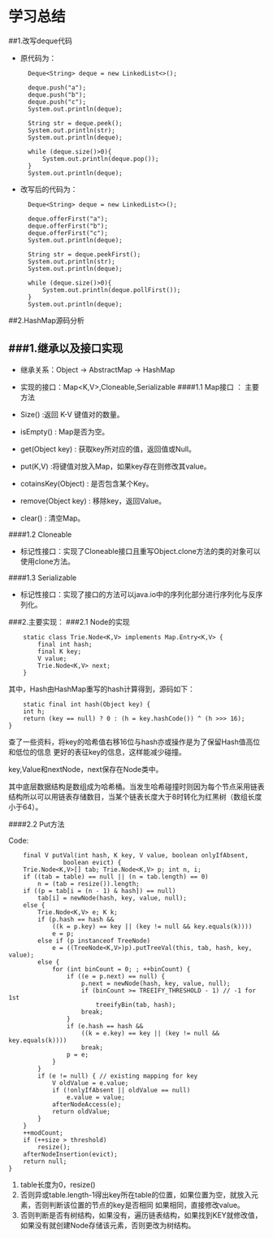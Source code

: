 # 学习总结
##1.改写deque代码
- 原代码为：

		Deque<String> deque = new LinkedList<>();

        deque.push("a");
        deque.push("b");
        deque.push("c");
        System.out.println(deque);

        String str = deque.peek();
        System.out.println(str);
        System.out.println(deque);

        while (deque.size()>0){
            System.out.println(deque.pop());
        }
        System.out.println(deque);

- 改写后的代码为：

        Deque<String> deque = new LinkedList<>();

        deque.offerFirst("a");
        deque.offerFirst("b");
        deque.offerFirst("c");
        System.out.println(deque);

        String str = deque.peekFirst();
        System.out.println(str);
        System.out.println(deque);

        while (deque.size()>0){
            System.out.println(deque.pollFirst());
        }
        System.out.println(deque);
##2.HashMap源码分析

###1.继承以及接口实现
---
- 继承关系：Object -> AbstractMap -> HashMap 
- 实现的接口：Map<K,V>,Cloneable,Serializable
####1.1 Map接口 ：
主要方法

- Size() :返回 K-V 键值对的数量。

- isEmpty() : Map是否为空。

- get(Object key) : 获取key所对应的值，返回值或Null。

- put(K,V) :将键值对放入Map，如果key存在则修改其value。

- cotainsKey(Object) : 是否包含某个Key。

- remove(Object key) : 移除key，返回Value。

- clear() : 清空Map。

####1.2 Cloneable 
- 标记性接口：实现了Cloneable接口且重写Object.clone方法的类的对象可以使用clone方法。

####1.3 Serializable
- 标记性接口：实现了接口的方法可以java.io中的序列化部分进行序列化与反序列化。

###2.主要实现：
###2.1 Node的实现

	    static class Trie.Node<K,V> implements Map.Entry<K,V> {
        	final int hash;
        	final K key;
       	 	V value;
       		Trie.Node<K,V> next;
		}
其中，Hash由HashMap重写的hash计算得到，源码如下：

		static final int hash(Object key) {
        int h;
        return (key == null) ? 0 : (h = key.hashCode()) ^ (h >>> 16);
    }
查了一些资料，将key的哈希值右移16位与hash亦或操作是为了保留Hash值高位和低位的信息 更好的表征key的信息，这样能减少碰撞。

key,Value和nextNode，next保存在Node类中。

其中底层数据结构是数组成为哈希桶。当发生哈希碰撞时则因为每个节点采用链表结构所以可以用链表存储数目，当某个链表长度大于8时转化为红黑树（数组长度小于64）。

####2.2 Put方法

Code:

		final V putVal(int hash, K key, V value, boolean onlyIfAbsent,
                   boolean evict) {
        Trie.Node<K,V>[] tab; Trie.Node<K,V> p; int n, i;
        if ((tab = table) == null || (n = tab.length) == 0)
            n = (tab = resize()).length;
        if ((p = tab[i = (n - 1) & hash]) == null)
            tab[i] = newNode(hash, key, value, null);
        else {
            Trie.Node<K,V> e; K k;
            if (p.hash == hash &&
                ((k = p.key) == key || (key != null && key.equals(k))))
                e = p;
            else if (p instanceof TreeNode)
                e = ((TreeNode<K,V>)p).putTreeVal(this, tab, hash, key, value);
            else {
                for (int binCount = 0; ; ++binCount) {
                    if ((e = p.next) == null) {
                        p.next = newNode(hash, key, value, null);
                        if (binCount >= TREEIFY_THRESHOLD - 1) // -1 for 1st
                            treeifyBin(tab, hash);
                        break;
                    }
                    if (e.hash == hash &&
                        ((k = e.key) == key || (key != null && key.equals(k))))
                        break;
                    p = e;
                }
            }
            if (e != null) { // existing mapping for key
                V oldValue = e.value;
                if (!onlyIfAbsent || oldValue == null)
                    e.value = value;
                afterNodeAccess(e);
                return oldValue;
            }
        }
        ++modCount;
        if (++size > threshold)
            resize();
        afterNodeInsertion(evict);
        return null;
    }


1. table长度为0，resize()
2. 否则异或table.length-1得出key所在table的位置，如果位置为空，就放入元素，否则判断该位置的节点的key是否相同 如果相同，直接修改value。
3. 否则判断是否有树结构，如果没有，遍历链表结构，如果找到KEY就修改值，如果没有就创建Node存储该元素，否则更改为树结构。